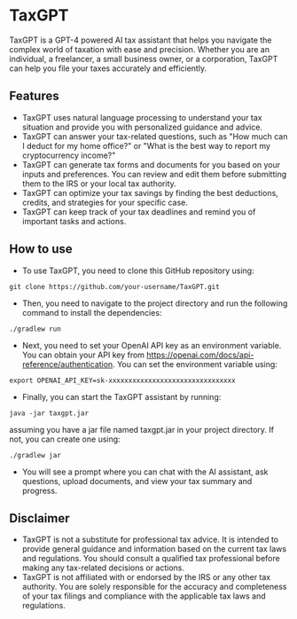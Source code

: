 # TaxGPT

TaxGPT is a GPT-4 powered AI tax assistant that helps you navigate the complex world of taxation with ease and precision. Whether you are an individual, a freelancer, a small business owner, or a corporation, TaxGPT can help you file your taxes accurately and efficiently.

## Features

- TaxGPT uses natural language processing to understand your tax situation and provide you with personalized guidance and advice.
- TaxGPT can answer your tax-related questions, such as "How much can I deduct for my home office?" or "What is the best way to report my cryptocurrency income?"
- TaxGPT can generate tax forms and documents for you based on your inputs and preferences. You can review and edit them before submitting them to the IRS or your local tax authority.
- TaxGPT can optimize your tax savings by finding the best deductions, credits, and strategies for your specific case.
- TaxGPT can keep track of your tax deadlines and remind you of important tasks and actions.

## How to use

- To use TaxGPT, you need to clone this GitHub repository using:

```
git clone https://github.com/your-username/TaxGPT.git
```

- Then, you need to navigate to the project directory and run the following command to install the dependencies:

```
./gradlew run
```

- Next, you need to set your OpenAI API key as an environment variable. You can obtain your API key from https://openai.com/docs/api-reference/authentication. You can set the environment variable using:

```
export OPENAI_API_KEY=sk-xxxxxxxxxxxxxxxxxxxxxxxxxxxxxxxx
```

- Finally, you can start the TaxGPT assistant by running:

```
java -jar taxgpt.jar
```

assuming you have a jar file named taxgpt.jar in your project directory. If not, you can create one using:

```
./gradlew jar
```

- You will see a prompt where you can chat with the AI assistant, ask questions, upload documents, and view your tax summary and progress.

## Disclaimer

- TaxGPT is not a substitute for professional tax advice. It is intended to provide general guidance and information based on the current tax laws and regulations. You should consult a qualified tax professional before making any tax-related decisions or actions.
- TaxGPT is not affiliated with or endorsed by the IRS or any other tax authority. You are solely responsible for the accuracy and completeness of your tax filings and compliance with the applicable tax laws and regulations.

